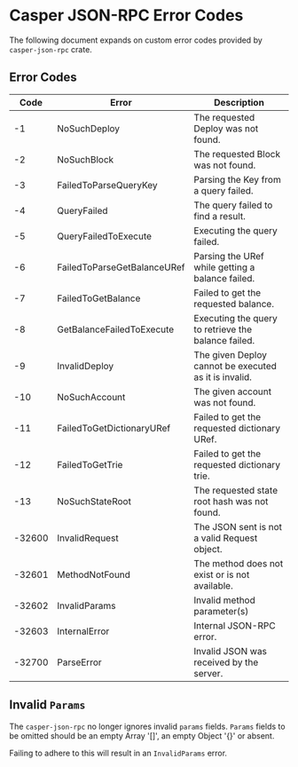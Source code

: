 # Casper JSON-RPC Error Codes

The following document expands on custom error codes provided by `casper-json-rpc` crate.

## Error Codes

|Code    |Error                        |Description                                            |
|--------|-----------------------------|-------------------------------------------------------|
|   -1   | NoSuchDeploy                | The requested Deploy was not found.                   |
|   -2   | NoSuchBlock                 | The requested Block was not found.                    |
|   -3   | FailedToParseQueryKey       | Parsing the Key from a query failed.                  |
|   -4   | QueryFailed                 | The query failed to find a result.                    |
|   -5   | QueryFailedToExecute        | Executing the query failed.                           |
|   -6   | FailedToParseGetBalanceURef | Parsing the URef while getting a balance failed.      |
|   -7   | FailedToGetBalance          | Failed to get the requested balance.                  |
|   -8   | GetBalanceFailedToExecute   | Executing the query to retrieve the balance failed.   |
|   -9   | InvalidDeploy               | The given Deploy cannot be executed as it is invalid. |
|  -10   | NoSuchAccount               | The given account was not found.                      |
|  -11   | FailedToGetDictionaryURef   | Failed to get the requested dictionary URef.          |
|  -12   | FailedToGetTrie             | Failed to get the requested dictionary trie.          |
|  -13   | NoSuchStateRoot             | The requested state root hash was not found.          |
| -32600 | InvalidRequest              | The JSON sent is not a valid Request object.          |
| -32601 | MethodNotFound              | The method does not exist or is not available.        |
| -32602 | InvalidParams               | Invalid method parameter(s)                           |
| -32603 | InternalError               | Internal JSON-RPC error.                              |
| -32700 | ParseError                  | Invalid JSON was received by the server.              |

## Invalid `Params`

The `casper-json-rpc` no longer ignores invalid `params` fields. `Params` fields to be omitted should be an empty Array '[]', an empty Object '{}' or absent.

Failing to adhere to this will result in an `InvalidParams` error.